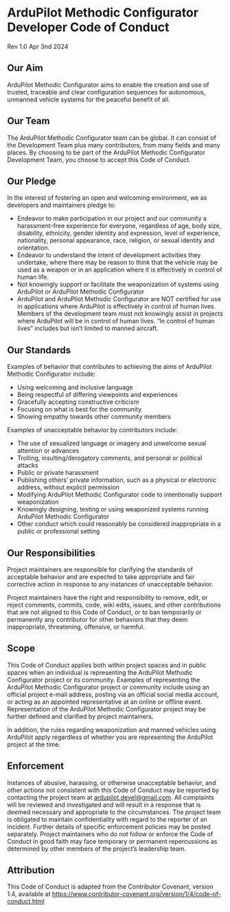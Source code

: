ArduPilot Methodic Configurator Developer Code of Conduct
=========================================================
<!--
SPDX-FileCopyrightText: 2024 Amilcar do Carmo Lucas <amilcar.lucas@iav.de>

SPDX-License-Identifier: GPL-3.0-or-later
-->

Rev 1.0 Apr 3nd 2024

Our Aim
-------

ArduPilot Methodic Configurator aims to enable the creation and use of
trusted, traceable and clear configuration sequences for autonomous,
unmanned vehicle systems for the peaceful benefit of all.

Our Team
--------

The ArduPilot Methodic Configurator team can be global. It can consist
of the Development Team plus many contributors, from many fields and
many places. By choosing to be part of the ArduPilot Methodic
Configurator Development Team, you choose to accept this Code of Conduct.

Our Pledge
----------

In the interest of fostering an open and welcoming environment, we as
developers and maintainers pledge to:

- Endeavor to make participation in our project and our community a
  harassment-free experience for everyone, regardless of age, body
  size, disability, ethnicity, gender identity and expression, level
  of experience, nationality, personal appearance, race, religion, or
  sexual identity and orientation.
- Endeavor to understand the intent of development activities they
  undertake, where there may be reason to think that the vehicle may
  be used as a weapon or in an application where it is effectively in
  control of human life.
- Not knowingly support or facilitate the weaponization of systems
  using ArduPilot or ArduPilot Methodic Configurator
- ArduPilot and ArduPilot Methodic Configurator are NOT certified for
  use in applications where ArduPilot is effectively in control of human
  lives. Members of the development team must not knowingly assist in
  projects where ArduPilot will be in control of human lives.
  “In control of human lives” includes but isn’t limited to manned
  aircraft.

Our Standards
-------------

Examples of behavior that contributes to achieving the aims of ArduPilot
Methodic Configurator include:

- Using welcoming and inclusive language
- Being respectful of differing viewpoints and experiences
- Gracefully accepting constructive criticism
- Focusing on what is best for the community
- Showing empathy towards other community members

Examples of unacceptable behavior by contributors include:

- The use of sexualized language or imagery and unwelcome sexual
  attention or advances
- Trolling, insulting/derogatory comments, and personal or political
  attacks
- Public or private harassment
- Publishing others’ private information, such as a physical or
  electronic address, without explicit permission
- Modifying ArduPilot Methodic Configurator code to intentionally support
  weaponization
- Knowingly designing, testing or using weaponized systems running
  ArduPilot Methodic Configurator
- Other conduct which could reasonably be considered inappropriate in
  a public or professional setting

Our Responsibilities
--------------------

Project maintainers are responsible for clarifying the standards of
acceptable behavior and are expected to take appropriate and fair
corrective action in response to any instances of unacceptable behavior.

Project maintainers have the right and responsibility to remove, edit,
or reject comments, commits, code, wiki edits, issues, and other
contributions that are not aligned to this Code of Conduct, or to ban
temporarily or permanently any contributor for other behaviors that they
deem inappropriate, threatening, offensive, or harmful.

Scope
-----

This Code of Conduct applies both within project spaces and in public
spaces when an individual is representing the ArduPilot Methodic
Configurator project or its community. Examples of representing the
ArduPilot Methodic Configurator project or community include using an
official project e-mail address, posting via an official social media
account, or acting as an appointed representative at an online or offline
event. Representation of the ArduPilot Methodic Configurator project
may be further defined and clarified by project maintainers.

In addition, the rules regarding weaponization and manned vehicles using
ArduPilot apply regardless of whether you are representing the ArduPilot
project at the time.

Enforcement
-----------

Instances of abusive, harassing, or otherwise unacceptable behavior, and
other actions not consistent with this Code of Conduct may be reported
by contacting the project team at <ardupilot.devel@gmail.com>. All
complaints will be reviewed and investigated and will result in a
response that is deemed necessary and appropriate to the circumstances.
The project team is obligated to maintain confidentiality with regard to
the reporter of an incident. Further details of specific enforcement
policies may be posted separately. Project maintainers who do not follow
or enforce the Code of Conduct in good faith may face temporary or
permanent repercussions as determined by other members of the project’s
leadership team.

Attribution
-----------

This Code of Conduct is adapted from the Contributor Covenant, version
1.4, available at
<https://www.contributor-covenant.org/version/1/4/code-of-conduct.html>
